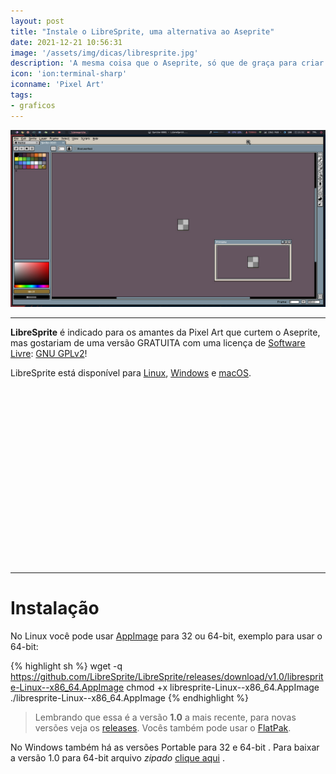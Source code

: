 ```yaml
---
layout: post
title: "Instale o LibreSprite, uma alternativa ao Aseprite"
date: 2021-12-21 10:56:31
image: '/assets/img/dicas/libresprite.jpg'
description: 'A mesma coisa que o Aseprite, só que de graça para criar suas Pixel Art'
icon: 'ion:terminal-sharp'
iconname: 'Pixel Art'
tags:
- graficos
---
```


![Instale o LibreSprite, uma alternativa ao Aseprite](/assets/img/dicas/libresprite.jpg)

---

**LibreSprite** é indicado para os amantes da Pixel Art que curtem o Aseprite, mas gostariam de uma versão GRATUITA com uma licença de [Software Livre](https://terminalroot.com.br/tags#freesoftware): [GNU GPLv2](https://github.com/LibreSprite/LibreSprite/blob/master/LICENSE.txt)!


LibreSprite está disponível para [Linux](https://terminalroot.com.br/linux), [Windows](https://terminalroot.com.br/tags#windows) e [macOS](https://terminalroot.com.br/tags#macos).


<!-- SQUARE - GAMES ROOT -->
<script async src="//pagead2.googlesyndication.com/pagead/js/adsbygoogle.js"></script>
<ins class="adsbygoogle"
style="display:inline-block;width:336px;height:280px"
data-ad-client="ca-pub-2838251107855362"
data-ad-slot="5351066970"></ins>
<script>
(adsbygoogle = window.adsbygoogle || []).push({});
</script>

---

# Instalação
No Linux você pode usar [AppImage]() para 32 ou 64-bit, exemplo para usar o 64-bit:

{% highlight sh %}
wget -q https://github.com/LibreSprite/LibreSprite/releases/download/v1.0/libresprite-Linux--x86_64.AppImage
chmod +x libresprite-Linux--x86_64.AppImage
./libresprite-Linux--x86_64.AppImage
{% endhighlight %}
> Lembrando que essa é a versão **1.0** a mais recente, para novas versões veja os [releases](https://github.com/LibreSprite/LibreSprite/releases). Vocês também pode usar o [FlatPak](https://flathub.org/apps/details/com.github.libresprite.LibreSprite).

No Windows também há as versões Portable para 32 e 64-bit . Para baixar a versão 1.0 para 64-bit arquivo *zipado* [clique aqui](https://github.com/LibreSprite/LibreSprite/releases/download/v1.0/LibreSprite-Windows-x86_64.zip) .



